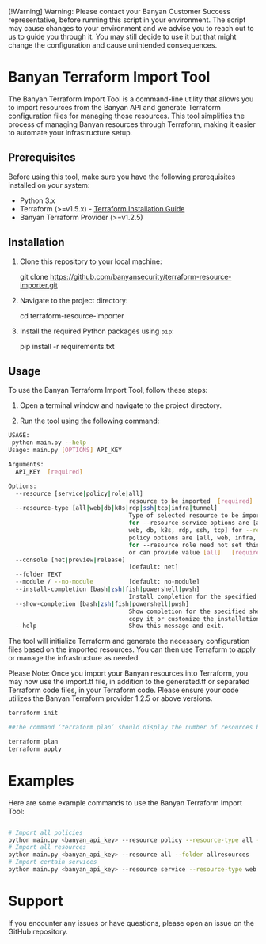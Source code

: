 [!Warning]
Warning: Please contact your Banyan Customer Success representative, before running this script in your environment. The script may cause changes to your environment and we advise you to reach out to us to guide you through it. You may still decide to use it but that might change the configuration and cause unintended consequences.

# Banyan Terraform Import Tool

The Banyan Terraform Import Tool is a command-line utility that allows you to import resources from the Banyan API and generate Terraform configuration files for managing those resources. This tool simplifies the process of managing Banyan resources through Terraform, making it easier to automate your infrastructure setup.

## Prerequisites

Before using this tool, make sure you have the following prerequisites installed on your system:

- Python 3.x
- Terraform (>=v1.5.x) - [Terraform Installation Guide](https://www.terraform.io/downloads.html)
- Banyan Terraform Provider (>=v1.2.5)

## Installation

1. Clone this repository to your local machine:

    git clone https://github.com/banyansecurity/terraform-resource-importer.git

2. Navigate to the project directory:

    cd terraform-resource-importer

3. Install the required Python packages using `pip`:

    pip install -r requirements.txt


## Usage

To use the Banyan Terraform Import Tool, follow these steps:

1. Open a terminal window and navigate to the project directory.

2. Run the tool using the following command:

```bash
USAGE:
 python main.py --help
Usage: main.py [OPTIONS] API_KEY

Arguments:
  API_KEY  [required]

Options:
  --resource [service|policy|role|all]
                                  resource to be imported  [required]
  --resource-type [all|web|db|k8s|rdp|ssh|tcp|infra|tunnel]
                                  Type of selected resource to be imported,
                                  for --resource service options are [all,
                                  web, db, k8s, rdp, ssh, tcp] for --resource
                                  policy options are [all, web, infra, tunnel]
                                  for --resource role need not set this option
                                  or can provide value [all]   [required]
  --console [net|preview|release]
                                  [default: net]
  --folder TEXT
  --module / --no-module          [default: no-module]
  --install-completion [bash|zsh|fish|powershell|pwsh]
                                  Install completion for the specified shell.
  --show-completion [bash|zsh|fish|powershell|pwsh]
                                  Show completion for the specified shell, to
                                  copy it or customize the installation.
  --help                          Show this message and exit.
  ```
The tool will initialize Terraform and generate the necessary configuration files based on the imported resources.
You can then use Terraform to apply or manage the infrastructure as needed.

Please Note:
Once you import your Banyan resources into Terraform, you may now use the import.tf file, in addition to the generated.tf or separated Terraform code files, in your Terraform code. 
Please ensure your code utilizes the Banyan Terraform provider 1.2.5 or above versions.

```bash
terraform init

##The command ‘terraform plan’ should display the number of resources being imported, and NOT the number of added or updated or removed.

terraform plan 
terraform apply
```

# Examples
Here are some example commands to use the Banyan Terraform Import Tool:

```bash

# Import all policies 
python main.py <banyan_api_key> --resource policy --resource-type all --folder mypolicies
# Import all resources
python main.py <banyan_api_key> --resource all --folder allresources 
# Import certain services
python main.py <banyan_api_key> --resource service --resource-type web --folder mywebservices 

```


# Support
If you encounter any issues or have questions, please open an issue on the GitHub repository.

